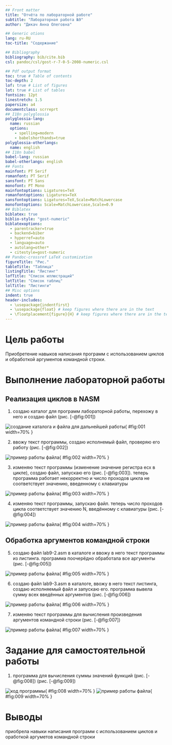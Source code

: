 ```yaml
---
## Front matter
title: "Отчёта по лабораторной работе"
subtitle: "Лабораторная работа №9"
author: "Дикач Анна Олеговна"

## Generic otions
lang: ru-RU
toc-title: "Содержание"

## Bibliography
bibliography: bib/cite.bib
csl: pandoc/csl/gost-r-7-0-5-2008-numeric.csl

## Pdf output format
toc: true # Table of contents
toc-depth: 2
lof: true # List of figures
lot: true # List of tables
fontsize: 12pt
linestretch: 1.5
papersize: a4
documentclass: scrreprt
## I18n polyglossia
polyglossia-lang:
  name: russian
  options:
	- spelling=modern
	- babelshorthands=true
polyglossia-otherlangs:
  name: english
## I18n babel
babel-lang: russian
babel-otherlangs: english
## Fonts
mainfont: PT Serif
romanfont: PT Serif
sansfont: PT Sans
monofont: PT Mono
mainfontoptions: Ligatures=TeX
romanfontoptions: Ligatures=TeX
sansfontoptions: Ligatures=TeX,Scale=MatchLowercase
monofontoptions: Scale=MatchLowercase,Scale=0.9
## Biblatex
biblatex: true
biblio-style: "gost-numeric"
biblatexoptions:
  - parentracker=true
  - backend=biber
  - hyperref=auto
  - language=auto
  - autolang=other*
  - citestyle=gost-numeric
## Pandoc-crossref LaTeX customization
figureTitle: "Рис."
tableTitle: "Таблица"
listingTitle: "Листинг"
lofTitle: "Список иллюстраций"
lotTitle: "Список таблиц"
lolTitle: "Листинги"
## Misc options
indent: true
header-includes:
  - \usepackage{indentfirst}
  - \usepackage{float} # keep figures where there are in the text
  - \floatplacement{figure}{H} # keep figures where there are in the text
---
```


# Цель работы

Приобретение навыков написания программ с использованием циклов и
обработкой аргументов командной строки.



# Выполнение лабораторной работы
##  Реализация циклов в NASM

1. создаю каталог для программ лабораторной работы, перехожу в него и создаю файл (рис. [-@fig:001])

![создание каталога и файла для дальнейшей работы](image/pic1.png){ #fig:001 width=70% }

2. ввожу текст программы, создаю исполнемый файл, проверяю его работу (рис. [-@fig:002])

![пример работы файла](image/pic2.png){ #fig:002 width=70% }

3. изменяю текст программы (изменение значение регистра ecx в цикле), создаю файл, запускаю его (рис. [-@fig:003]). теперь программа работает некорректно и число проходов цикла не соответствует значению, введенному с клавиатуры

![пример работы файла](image/pic3.png){ #fig:003 width=70% }

4. изменяю текст программы, запускаю файл. теперь число проходов цикла соответствует значению N, введённому с клавиатуры (рис. [-@fig:004])

![пример работы файла](image/pic4.png){ #fig:004 width=70% }

## Обработка аргументов командной строки

5. создаю файл lab9-2.asm в каталоге и ввожу в него текст программы из листинга. программа поочерёдно обработала все аргументы (рис. [-@fig:005])

![пример работы файла](image/pic5.png){ #fig:005 width=70% }

6. создаю файл lab9-3.asm  в каталоге, ввожу в него текст листинга, создаю исполняемый файл и запускаю его. программа вывела сумму всех введённых аргументов (рис. [-@fig:006])

![пример работы файла](image/pic6.png){ #fig:006 width=70% }

7. изменяю текст программы для вычисления произведения аргументов командной строки (рис. [-@fig:007])

![пример работы файла](image/pic7.png){ #fig:007 width=70% }


# Задание для самостоятельной работы

1. программа для вычисления суммы значений функций (рис. [-@fig:008]) (рис. [-@fig:009])

![код программы](image/pic8.png){ #fig:008 width=70% }
![пример работы файла](image/pic9.png){ #fig:009 width=70% }

# Выводы

приобрела навыки написания программ с использованием циклов и оработкой аргуметов командной строки
